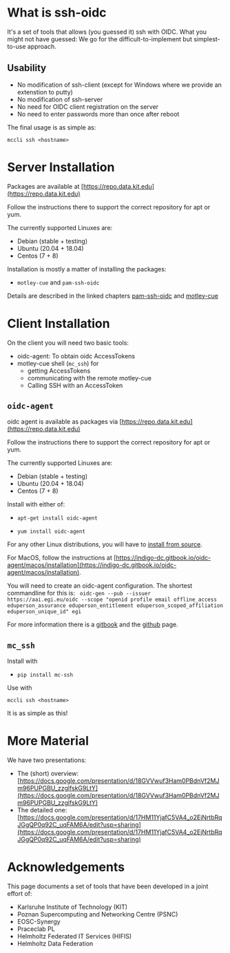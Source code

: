 # What is ssh-oidc

It's a set of tools that allows (you guessed it) ssh with OIDC. What you
might not have guessed: We go for the difficult-to-implement but
simplest-to-use approach.

## Usability

- No modification of ssh-client (except for Windows where we provide an extenstion to putty)
- No modification of ssh-server
- No need for OIDC client registration on the server
- No need to enter passwords more than once after reboot

The final usage is as simple as:
```
mccli ssh <hostname>
```

<!--## Features-->
<!--The tools the we use and describe in this context will offer many-->
<!--features.-->
<!---->
<!--- The PAM MODULE **pam-ssh-oidc** allows ssh to accept Access Tokens in-->
<!--    addition to passwords.-->
<!--- The Mapping Daemon **motley-cue** is an additional daemon on the ssh-->
<!--    server. It is in charge of "the magic behind the scenes" and deserves-->
<!--    special attention by the ssh server administrators! It is in charge of-->
<!--    several tasks:-->
<!--    - Authorisation Decision: Is an incoming user welcome on the system or-->
<!--        not. `motley-cue` offers **two dimensions** for making this decision:-->
<!--        - **Membership**: -->
<!--            - Memebership in a *Virtual Organisation* (a-->
<!--                group managed remotely, e.g. on an OIDC Provider). A system-->
<!--                administrator essentially delegates the decision which users-->
<!--                may log in to the system to the administrator of the Virtual-->
<!--                Organisation.-->
<!--            - *Individual Users*: Of course, it is also possible to authorise-->
<!--                individual users (just as before). However, now users are-->
<!--                identified by the OIDC `sub` and `iss` claims.-->
<!--        - **Assuranc**: The second dimension is based on **how well a user-->
<!--            is known**. We use the [Refeds Assurance-->
<!--            Framework](https://refeds.org/assurance) to describe a user.-->
<!--            -->
<!--        This allows to only give logins to users that are in a-->
<!--        specific group AND have a certain level of assurance.-->
<!--- A commandline tool **oidc-agent** that provides the functions for-->
<!--`ssh-agent` but for ssh.-->
<!--- A commandline wrapper **mcc-ssh** that -->
<!--    - gets you an AccessToken-->
<!--    - gets you an account on the remote (talks with `motley-cue`)-->
<!--    - calls ssh and passes the AccessToken-->


# Server Installation

Packages are available at [https://repo.data.kit.edu](https://repo.data.kit.edu)

Follow the instructions there to support the correct repository for apt or yum.

The currently supported Linuxes are:
- Debian (stable + testing)
- Ubuntu (20.04 + 18.04)
- Centos (7 + 8)

Installation is mostly a matter of installing the packages:
- `motley-cue` and `pam-ssh-oidc`

Details are described in the linked chapters
[pam-ssh-oidc](pam-ssh-oidc.md) and [motley-cue](motley-cue.md)


# Client Installation

On the client you will need two basic tools:

- oidc-agent: To obtain oidc AccessTokens
- motley-cue shell (`mc_ssh`) for 
    - getting AccessTokens
    - communicating with the remote motley-cue
    - Calling SSH with an AccessToken


## `oidc-agent`
oidc agent is available as packages via [https://repo.data.kit.edu](https://repo.data.kit.edu)

Follow the instructions there to support the correct repository for apt or yum.

The currently supported Linuxes are:
- Debian (stable + testing)
- Ubuntu (20.04 + 18.04)
- Centos (7 + 8)

Install with either of:
- `apt-get install oidc-agent`
<!--FIXME-->
<!-- - add commandline for archlinux here -->
- `yum install oidc-agent`

For any other Linux distributions, you will have to [install from source](https://indigo-dc.gitbook.io/oidc-agent/installation/install#from-source).

For MacOS, follow the instructions at [https://indigo-dc.gitbook.io/oidc-agent/macos/installation](https://indigo-dc.gitbook.io/oidc-agent/macos/installation).
    
You will need to create an oidc-agent configuration. The shortest commandline for this is:
` oidc-gen --pub --issuer https://aai.egi.eu/oidc --scope "openid profile email offline_access eduperson_assurance eduperson_entitlement eduperson_scoped_affiliation eduperson_unique_id" egi`

For more information there is a [gitbook](https://indigo-dc.gitbooks.io/oidc-agent) and the
[github](https://github.com/indigo-dc/oidc-agent) page.

## `mc_ssh`

Install with

- `pip install mc-ssh`

Use with 

`mccli ssh <hostname>`

It is as simple as this!

# More Material

We have two presentations:
- The (short) overview: [https://docs.google.com/presentation/d/18GVVwuf3Ham0PBdnVf2MJm96PUPGBU_zzglfskG9LtY](https://docs.google.com/presentation/d/18GVVwuf3Ham0PBdnVf2MJm96PUPGBU_zzglfskG9LtY)
- The detailed one: [https://docs.google.com/presentation/d/17HM11YjafC5VA4_o2EjNrtbRqJGgQP0q92C_uqFAM6A/edit?usp=sharing](https://docs.google.com/presentation/d/17HM11YjafC5VA4_o2EjNrtbRqJGgQP0q92C_uqFAM6A/edit?usp=sharing)

# Acknowledgements

This page documents a set of tools that have been developed in a joint
effort of:
- Karlsruhe Institute of Technology (KIT)
- Poznan Supercomputing and Networking Centre (PSNC)
- EOSC-Synergy
- Praceclab PL
- Helmholtz Federated IT Services (HIFIS)
- Helmholtz Data Federation
